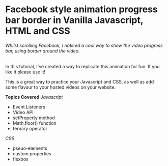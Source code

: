 # Facebook style animation progress bar border in Vanilla Javascript, HTML and CSS

###### Whilst scrolling Facebook, I noticed a cool way to show the video progress bar, using border around the video.

In this tutorial, I've created a way to replicate this animation for fun. If you like it please use it!

This is a great way to practice your Javascript and CSS, as well as add some flavour to your hosted videos on your website.

**Topics Covered**
*Javascript*
- Event Listeners
- Video API
- setProperty method
- Math.floor() function
- ternary operator

*CSS*
- pseuo-elements
- custom properties
- flexbox
